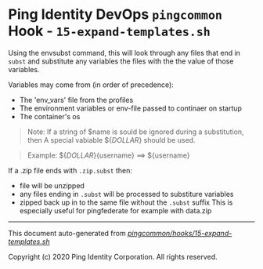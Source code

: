 
# Ping Identity DevOps `pingcommon` Hook - `15-expand-templates.sh`
Using the envsubst command, this will look through any files that end in 
`subst` and substitute any variables the files with the the value of those
variables.

Variables may come from (in order of precedence):
 - The 'env_vars' file from the profiles
 - The environment variables or env-file passed to continaer on startup
 - The container's os

>Note: If a string of $name is sould be ignored during a substitution, then 
A special vabiable ${_DOLLAR_} should be used.

>Example: ${_DOLLAR_}{username} ==> ${username}

If a .zip file ends with `.zip.subst` then:
- file will be unzipped 
- any files ending in `.subst` will be processed to substiture variables
- zipped back up in to the same file without the `.subst` suffix
This is especially useful for pingfederate for example with data.zip


---
This document auto-generated from _[pingcommon/hooks/15-expand-templates.sh](https://github.com/pingidentity/pingidentity-docker-builds/blob/master/pingcommon/hooks/15-expand-templates.sh)_

Copyright (c)  2020 Ping Identity Corporation. All rights reserved.
